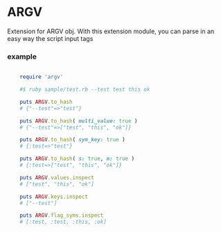 ARGV
========

Extension for ARGV obj.
With this extension module, you can parse in an easy way the script input tags

### example

```ruby

    require 'argv'

    #$ ruby sample/test.rb --test test this ok

    puts ARGV.to_hash
    # {"--test"=>"test"}

    puts ARGV.to_hash( multi_value: true )
    # {"--test"=>["test", "this", "ok"]}

    puts ARGV.to_hash( sym_key: true )
    # {:test=>"test"}

    puts ARGV.to_hash( s: true, m: true )
    # {:test=>["test", "this", "ok"]}

    puts ARGV.values.inspect
    # ["test", "this", "ok"]

    puts ARGV.keys.inspect
    # ["--test"]

    puts ARGV.flag_syms.inspect
    # [:test, :test, :this, :ok]

```